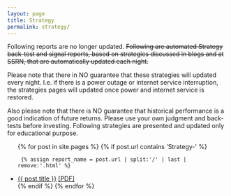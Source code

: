 ```yaml
---
layout: page
title: Strategy
permalink: strategy/
---
```


Following reports are no longer updated.
<strike>Following are automated Strategy back-test and signal reports,
based on strategies discussed in blogs and at SSRN, that are automatically updated each night.</strike>

Please note that there in NO guarantee that these strategies will updated every night. I.e. if there
is a power outage or internet service interruption, the strategies pages will updated once power and 
internet service is restored.

Also please note that there is NO guarantee that historical performance is a good indication  of
future returns. Please use your own judgment and back-tests before investing. Following strategies 
are presented and updated only for educational purpose.

<ul>
{% for post in site.pages %}
	{% if post.url contains 'Strategy-' %}
	
	 {% assign report_name = post.url | split:'/' | last | remove:'.html' %}	
<li><a href="{{ BASE_PATH }}{{ post.url }}">{{ post.title }}</a>
<a href="{{ BASE_PATH }}{{ '/public/images/' | append:report_name | append:'/' | append:report_name | append:'.pdf' }}">[PDF]</a></li>
	{% endif %}
{% endfor %}
</ul>
